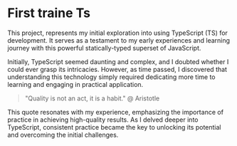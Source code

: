 # First traine Ts

This project, represents my initial exploration into using TypeScript (TS) for development. It serves as a testament to my early experiences and learning journey with this powerful statically-typed superset of JavaScript.

Initially, TypeScript seemed daunting and complex, and I doubted whether I could ever grasp its intricacies. However, as time passed, I discovered that understanding this technology simply required dedicating more time to learning and engaging in practical application.

> "Quality is not an act, it is a habit."
@ Aristotle

This quote resonates with my experience, emphasizing the importance of practice in achieving high-quality results. As I delved deeper into TypeScript, consistent practice became the key to unlocking its potential and overcoming the initial challenges.



